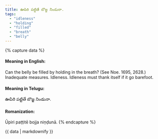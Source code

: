 ```yaml
---
title: ఊపిరి పట్టితే బొజ్జ నిండునా.
tags:
  - "idleness"
  - "holding"
  - "filled"
  - "breath"
  - "belly"
---
```


{% capture data %}
#### Meaning in English:
Can the belly be filled by holding in the breath?
(See Noe. 1695, 2628.)
Inadequate measures. Idleness.
Idleness must thank itself if it go barefoot.

#### Meaning in Telugu:
ఊపిరి పట్టితే బొజ్జ నిండునా.

#### Romanization:
Ūpiri paṭṭitē bojja niṇḍunā.
{% endcapture %}

{{ data | markdownify }}

